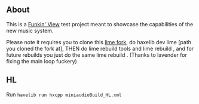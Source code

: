 About
---

This is a [Funkin' View](https://github.com/SomeGuyWhoLovesCoding/FNF-PeoteView) test project meant to showcase the capabilities of the new music system.

Please note it requires you to clone this [lime fork](https://github.com/SomeGuyWhoLovesCoding/lime), do haxelib dev lime [path you cloned the fork at], THEN do lime rebuild tools and lime rebuild <platform>, and for future rebuilds you just do the same lime rebuild <platform>. (Thanks to lavender for fixing the main loop fuckery)

HL
---

Run `haxelib run hxcpp miniaudioBuild_HL.xml`